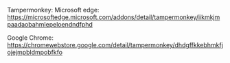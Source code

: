 Tampermonkey: Microsoft edge:
https://microsoftedge.microsoft.com/addons/detail/tampermonkey/iikmkjmpaadaobahmlepeloendndfphd

Google Chrome:
https://chromewebstore.google.com/detail/tampermonkey/dhdgffkkebhmkfjojejmpbldmpobfkfo
